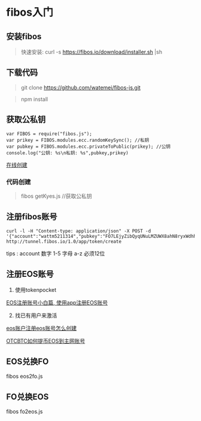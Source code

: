# fibos入门

## 安装fibos

> 快速安装: curl -s https://fibos.io/download/installer.sh |sh

## 下载代码

> git clone https://github.com/watemei/fibos-js.git

> npm install

## 获取公私钥

```
var FIBOS = require("fibos.js");
var prikey = FIBOS.modules.ecc.randomKeySync(); //私钥
var pubkey = FIBOS.modules.ecc.privateToPublic(prikey); //公钥
console.log("公钥: %s\n私钥: %s",pubkey,prikey)
```
[在线创建](https://fibos.xyz/)

### 代码创建

> fibos getKyes.js //获取公私钥

## 注册fibos账号

```
curl -l -H "Content-type: application/json" -X POST -d '{"account":"wattm5211314","pubkey":"FO7LEjyZibQyqUNuLMZUWX8ahN8ryxWdhh59NfBD2n2HSAn3vpYd"}' http://tunnel.fibos.io/1.0/app/token/create
```

tips : account 数字 1-5 字母 a-z 必须12位

## 注册EOS账号

1. 使用tokenpocket

[EOS注册账号小白篇, 使用app注册EOS账号](https://blog.csdn.net/itleaks/article/details/80797129)

2. 找已有用户来激活

[eos账户注册eos账号怎么创建](https://jingyan.baidu.com/article/380abd0a2e95bf1d90192cc9.html)

[OTCBTC如何提币EOS到主网账号](https://support.otcbtc.com/hc/zh-cn/articles/360005164851-如何提币EOS到主网账号)

## EOS兑换FO

fibos eos2fo.js

## FO兑换EOS

fibos fo2eos.js

